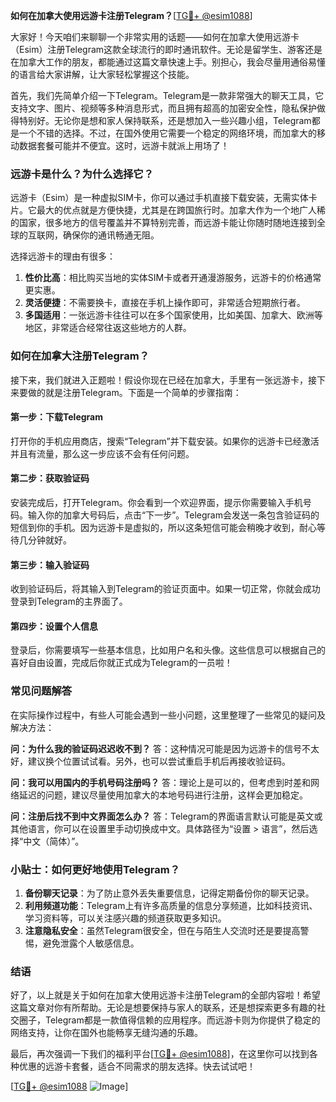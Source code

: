**如何在加拿大使用远游卡注册Telegram？**[[TG💪+ @esim1088](https://t.me/s/esim1088)]

大家好！今天咱们来聊聊一个非常实用的话题——如何在加拿大使用远游卡（Esim）注册Telegram这款全球流行的即时通讯软件。无论是留学生、游客还是在加拿大工作的朋友，都能通过这篇文章快速上手。别担心，我会尽量用通俗易懂的语言给大家讲解，让大家轻松掌握这个技能。

首先，我们先简单介绍一下Telegram。Telegram是一款非常强大的聊天工具，它支持文字、图片、视频等多种消息形式，而且拥有超高的加密安全性，隐私保护做得特别好。无论你是想和家人保持联系，还是想加入一些兴趣小组，Telegram都是一个不错的选择。不过，在国外使用它需要一个稳定的网络环境，而加拿大的移动数据套餐可能并不便宜。这时，远游卡就派上用场了！

### **远游卡是什么？为什么选择它？**

远游卡（Esim）是一种虚拟SIM卡，你可以通过手机直接下载安装，无需实体卡片。它最大的优点就是方便快捷，尤其是在跨国旅行时。加拿大作为一个地广人稀的国家，很多地方的信号覆盖并不算特别完善，而远游卡能让你随时随地连接到全球的互联网，确保你的通讯畅通无阻。

选择远游卡的理由有很多：
1. **性价比高**：相比购买当地的实体SIM卡或者开通漫游服务，远游卡的价格通常更实惠。
2. **灵活便捷**：不需要换卡，直接在手机上操作即可，非常适合短期旅行者。
3. **多国适用**：一张远游卡往往可以在多个国家使用，比如美国、加拿大、欧洲等地区，非常适合经常往返这些地方的人群。

### **如何在加拿大注册Telegram？**

接下来，我们就进入正题啦！假设你现在已经在加拿大，手里有一张远游卡，接下来要做的就是注册Telegram。下面是一个简单的步骤指南：

#### **第一步：下载Telegram**
打开你的手机应用商店，搜索“Telegram”并下载安装。如果你的远游卡已经激活并且有流量，那么这一步应该不会有任何问题。

#### **第二步：获取验证码**
安装完成后，打开Telegram。你会看到一个欢迎界面，提示你需要输入手机号码。输入你的加拿大号码后，点击“下一步”。Telegram会发送一条包含验证码的短信到你的手机。因为远游卡是虚拟的，所以这条短信可能会稍晚才收到，耐心等待几分钟就好。

#### **第三步：输入验证码**
收到验证码后，将其输入到Telegram的验证页面中。如果一切正常，你就会成功登录到Telegram的主界面了。

#### **第四步：设置个人信息**
登录后，你需要填写一些基本信息，比如用户名和头像。这些信息可以根据自己的喜好自由设置，完成后你就正式成为Telegram的一员啦！

### **常见问题解答**

在实际操作过程中，有些人可能会遇到一些小问题，这里整理了一些常见的疑问及解决方法：

**问：为什么我的验证码迟迟收不到？**
答：这种情况可能是因为远游卡的信号不太好，建议换个位置试试看。另外，也可以尝试重启手机后再接收验证码。

**问：我可以用国内的手机号码注册吗？**
答：理论上是可以的，但考虑到时差和网络延迟的问题，建议尽量使用加拿大的本地号码进行注册，这样会更加稳定。

**问：注册后找不到中文界面怎么办？**
答：Telegram的界面语言默认可能是英文或其他语言，你可以在设置里手动切换成中文。具体路径为“设置 > 语言”，然后选择“中文（简体）”。

### **小贴士：如何更好地使用Telegram？**

1. **备份聊天记录**：为了防止意外丢失重要信息，记得定期备份你的聊天记录。
2. **利用频道功能**：Telegram上有许多高质量的信息分享频道，比如科技资讯、学习资料等，可以关注感兴趣的频道获取更多知识。
3. **注意隐私安全**：虽然Telegram很安全，但在与陌生人交流时还是要提高警惕，避免泄露个人敏感信息。

### **结语**

好了，以上就是关于如何在加拿大使用远游卡注册Telegram的全部内容啦！希望这篇文章对你有所帮助。无论是想要保持与家人的联系，还是想探索更多有趣的社交圈子，Telegram都是一款值得信赖的应用程序。而远游卡则为你提供了稳定的网络支持，让你在国外也能畅享无缝沟通的乐趣。

最后，再次强调一下我们的福利平台[[TG💪+ @esim1088](https://t.me/s/esim1088)]，在这里你可以找到各种优惠的远游卡套餐，适合不同需求的朋友选择。快去试试吧！

[[TG💪+ @esim1088](https://t.me/s/esim1088) ![Image](https://i.postimg.cc/4NQfJmqS/Snipaste-2025-05-13-00-14-12.png)]